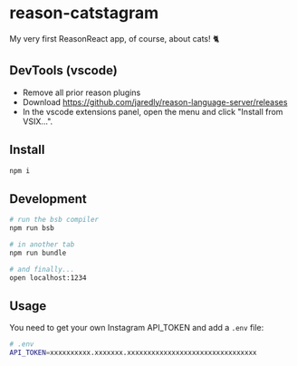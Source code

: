 # reason-catstagram

My very first ReasonReact app, of course, about cats! 🐈

## DevTools (vscode)

- Remove all prior reason plugins
- Download https://github.com/jaredly/reason-language-server/releases
- In the vscode extensions panel, open the menu and click "Install from VSIX...".

## Install

```sh
npm i
```

## Development

```sh
# run the bsb compiler
npm run bsb

# in another tab
npm run bundle

# and finally...
open localhost:1234
```

## Usage

You need to get your own Instagram API_TOKEN and add a `.env` file:

```sh
# .env
API_TOKEN=xxxxxxxxxx.xxxxxxx.xxxxxxxxxxxxxxxxxxxxxxxxxxxxxxxx
```
